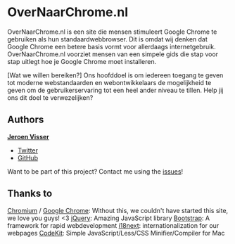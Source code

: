 # OverNaarChrome.nl

OverNaarChrome.nl is een site die mensen stimuleert Google Chrome te gebruiken als hun standaardwebbrowser. Dit is omdat wij denken dat Google Chrome een betere basis vormt voor allerdaags internetgebruik. OverNaarChrome.nl voorziet mensen van een simpele gids die stap voor stap uitlegt hoe je Google Chrome moet installeren.

[Wat we willen bereiken?]
Ons hoofddoel is om iedereen toegang te geven tot moderne webstandaarden en webontwikkelaars de mogelijkheid te geven om de gebruikerservaring tot een heel ander niveau te tillen. Help jij ons dit doel te verwezelijken?

## Authors
**[Jeroen Visser](https://github.com/jeroenvisser101)**
+ [Twitter](http://twitter.com/jeroenvisser101)
+ [GitHub](https://github.com/jeroenvisser101)

Want to be part of this project? Contact me using the [issues](https://github.com/jeroenvisser101/OverNaarChrome.nl/issues)!

## Thanks to
[Chromium](http://www.chromium.org/) / [Google Chrome](http://chrome.google.com/): Without this, we couldn't have started this site, we love you guys! <3
[jQuery](https://github.com/jquery/jquery): Amazing JavaScript library
[Bootstrap](https://github.com/twitter/bootstrap): A framework for rapid webdevelopment
[i18next](https://github.com/jamuhl/i18next): internationalization for our webpages
[CodeKit](https://github.com/bdkjones/CodeKit): Simple JavaScript/Less/CSS Minifier/Compiler for Mac